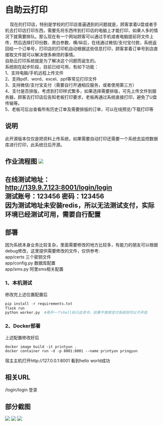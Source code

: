# 自助云打印
&nbsp;&nbsp;&nbsp;&nbsp;现在的打印店，特别是学校的打印店普遍遇到的问题就是，顾客拿着U盘或者手机去打印店打印东西，需要先将东西传到打印店的电脑上才能打印，如果人多的情况下就需要排队。那么现在有一个网站顾客可以通过手机或者电脑提前将文件上传，然后选择打印份数、黑白参数、横/纵后，在线通过微信/支付宝付款，系统返回给一个订单号，打印店的打印机自动根据这些信息打印，顾客拿着订单号到店直接取文件就可以解决很多麻烦的事情。  
  自助云打印系统就是为了解决这个问题而诞生的。  
  系统刚在起步阶段，目前已经可用，有如下功能：  
  1、支持电脑/手机远程上传文件  
  2、支持pdf、word、excel、ppt等常见打印文件  
  3、支持微信/支付宝支付（需要自行开通相应服务，或者使用第三方）  
  4、支付是否排版，考虑到打印样式繁多，如果选择需要排版，可先上传文件到服务器，顾客去打印店后告知老板打印要求，老板再通过系统直接打印，避免了U盘传输等。  
  5、老板可后台查看所有历史订单及需要排版的订单，可以在线预览/下载打印等  
## 说明
此开源版本仅仅是把资料上传系统，如果需要自动打印还需要一个系统去监控数据库进行打印，此系统日后开源。  

  **作业流程图**
![](http://pic.printyun.cn/printyun_overflow.png)
  ---
  在线测试地址：  
  http://139.9.7.123:8001/login/login   
  测试账号：123456  密码：123456  
  因为测试地址未安装redis，所以无法测试支付，实际环境已经测试可用，需要自行配置
  ---

## 部署
因为系统本身业务比较复杂，里面需要修改的地方比较多，有能力的朋友可以根据debug修改，这里提供需要修改的文件，仅供参考:  
app/certs 三个密钥文件  
app/config.py 数据库配置  
app/sms.py 阿里sms相关配置  

### 1、本机测试  
修改完上述位置配置后  
```python
pip install -r requirements.txt
flask run 
python worker.py  #再开一个shell执行此命令，如果不使用支付系统则可以不开启
```  
### 2、Docker部署  
上述配置修改好后  
```
docker image build -it printyun .
docker container run -d -p 8001:8001 --name printyun pringyun
```
宿主主机打开http://127.0.0.1:8001 看到hello world成功  

## 相关URL
/login/login 登录  

## 部分截图
![](http://pic.printyun.cn/printyun1.png)
![](http://pic.printyun.cn/printyun2.png)
![](http://pic.printyun.cn/printyun3.png)










